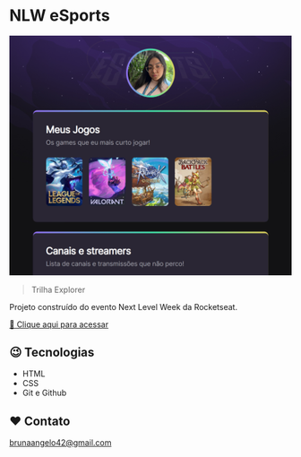 # NLW eSports 

![preview](./.github/preview.png)

> Trilha Explorer

Projeto construído do evento Next Level Week da Rocketseat.

[🔗 Clique aqui para acessar](https://bruangelo.github.io/nlw-esports-explorer/)

## 😉 Tecnologias

- HTML
- CSS
- Git e Github

## ❤️ Contato

brunaangelo42@gmail.com